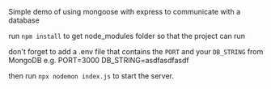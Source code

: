 Simple demo of using mongoose with express to communicate with a database

run `npm install` to get node_modules folder so that the project can run

don't forget to add a .env file that contains the `PORT` and your `DB_STRING` from MongoDB
e.g.
PORT=3000
DB_STRING=asdfasdfasdf

then run `npx nodemon index.js` to start the server.
